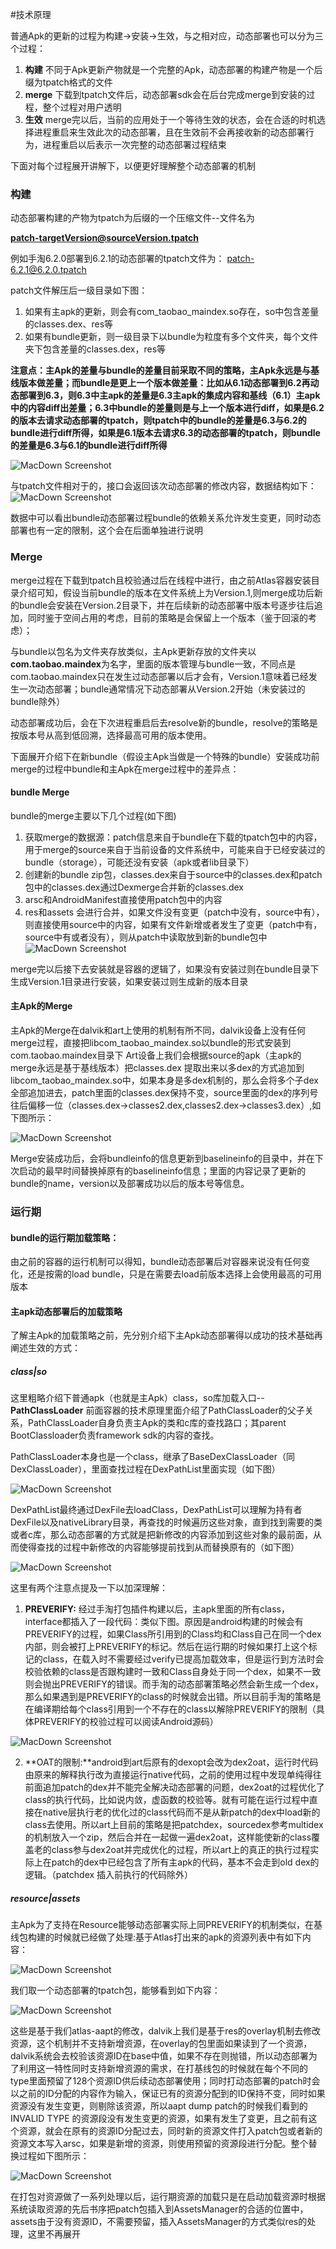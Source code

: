 #技术原理

普通Apk的更新的过程为构建->安装->生效，与之相对应，动态部署也可以分为三个过程：

1. **构建**  不同于Apk更新产物就是一个完整的Apk，动态部署的构建产物是一个后缀为tpatch格式的文件
2. **merge** 下载到tpatch文件后，动态部署sdk会在后台完成merge到安装的过程，整个过程对用户透明
3. **生效**  merge完以后，当前的应用处于一个等待生效的状态，会在合适的时机选择进程重启来生效此次的动态部署，且在生效前不会再接收新的动态部署行为，进程重启以后表示一次完整的动态部署过程结束

下面对每个过程展开讲解下，以便更好理解整个动态部署的机制
###  构建
动态部署构建的产物为tpatch为后缀的一个压缩文件--文件名为

**patch-targetVersion@sourceVersion.tpatch**

例如手淘6.2.0部署到6.2.1的动态部署的tpatch文件为：
patch-6.2.1@6.2.0.tpatch

patch文件解压后一级目录如下图：

1. 如果有主apk的更新，则会有com_taobao_maindex.so存在，so中包含差量的classes.dex、res等
2. 如果有bundle更新，则一级目录下以bundle为粒度有多个文件夹，每个文件夹下包含差量的classes.dex，res等

**注意点：主Apk的差量与bundle的差量目前采取不同的策略，主Apk永远是与基线版本做差量；而bundle是更上一个版本做差量：比如从6.1动态部署到6.2再动态部署到6.3，则6.3中主apk的差量是6.3主apk的集成内容和基线（6.1）主apk中的内容diff出差量；6.3中bundle的差量则是与上一个版本进行diff，如果是6.2的版本去请求动态部署的tpatch，则tpatch中的bundle的差量是6.3与6.2的bundle进行diff所得，如果是6.1版本去请求6.3的动态部署的tpatch，则bundle的差量是6.3与6.1的bundle进行diff所得**
>
![MacDown Screenshot](img/patch_file.png)

与tpatch文件相对于的，接口会返回该次动态部署的修改内容，数据结构如下：
![MacDown Screenshot](img/patch_json.png)

数据中可以看出bundle动态部署过程bundle的依赖关系允许发生变更，同时动态部署也有一定的限制，这个会在后面单独进行说明

### Merge
merge过程在下载到tpatch且校验通过后在线程中进行，由之前Atlas容器安装目录介绍可知，假设当前bundle的版本在文件系统上为Version.1,则merge成功后新的bundle会安装在Version.2目录下，并在后续新的动态部署中版本号逐步往后追加，同时鉴于空间占用的考虑，目前的策略是会保留上一个版本（鉴于回滚的考虑）；

与bundle以包名为文件夹存放类似，主Apk更新存放的文件夹以**com.taobao.maindex**为名字，里面的版本管理与bundle一致，不同点是com.taobao.maindex只在发生过动态部署以后才会有，Version.1意味着已经发生一次动态部署；bundle通常情况下动态部署从Version.2开始（未安装过的bundle除外）

动态部署成功后，会在下次进程重启后去resolve新的bundle，resolve的策略是按版本号从高到低回溯，选择最高可用的版本使用。

下面展开介绍下在新bundle（假设主Apk当做是一个特殊的bundle）安装成功前merge的过程中bundle和主Apk在merge过程中的差异点：
#### bundle Merge
bundle的merge主要以下几个过程(如下图)

1. 获取merge的数据源：patch信息来自于bundle在下载的tpatch包中的内容，用于merge的source来自于当前设备的文件系统中，可能来自于已经安装过的bundle（storage），可能还没有安装（apk或者lib目录下）
2. 创建新的bundle zip包，classes.dex来自于source中的classes.dex和patch包中的classes.dex通过Dexmerge合并新的classes.dex
3. arsc和AndroidManifest直接使用patch包中的内容 
4. res和assets 会进行合并，如果文件没有变更（patch中没有，source中有），则直接使用source中的内容，如果有文件新增或者发生了变更（patch中有，source中有或者没有），则从patch中读取放到新的bundle包中
![MacDown Screenshot](img/bundle_merge.png)

merge完以后接下去安装就是容器的逻辑了，如果没有安装过则在bundle目录下生成Version.1目录进行安装，如果安装过则生成新的版本目录

#### 主Apk的Merge
主Apk的Merge在dalvik和art上使用的机制有所不同，dalvik设备上没有任何merge过程，直接把libcom_taobao_maindex.so以bundle的形式安装到com.taobao.maindex目录下
Art设备上我们会根据source的apk（主apk的merge永远是基于基线版本）把classes.dex 提取出来以多dex的方式追加到libcom_taobao_maindex.so中，如果本身是多dex机制的，那么会将多个子dex全部追加进去，patch里面的classes.dex保持不变，source里面的dex的序列号往后偏移一位（classes.dex->classes2.dex,classes2.dex->classes3.dex）,如下图所示：
>
![MacDown Screenshot](img/art_maindex_merge.png)

Merge安装成功后，会将bundleinfo的信息更新到baselineinfo的目录中，并在下次启动的最早时间替换掉原有的baselineinfo信息；里面的内容记录了更新的bundle的name，version以及部署成功以后的版本号等信息。
### 运行期
#### bundle的运行期加载策略：
由之前的容器的运行机制可以得知，bundle动态部署后对容器来说没有任何变化，还是按需的load bundle，只是在需要去load前版本选择上会使用最高的可用版本

#### 主apk动态部署后的加载策略

了解主Apk的加载策略之前，先分别介绍下主Apk动态部署得以成功的技术基础再阐述生效的方式：
##### class|so
这里粗略介绍下普通apk（也就是主Apk）class，so库加载入口--**PathClassLoader**
前面容器的技术原理里面介绍了PathClassLoader的父子关系，PathClassLoader自身负责主Apk的类和c库的查找路口；其parent BootClassloader负责framework sdk的内容的查找。

PathClassLoader本身也是一个class，继承了BaseDexClassLoader（同DexClassLoader），里面查找过程在DexPathList里面实现（如下图）
>
![MacDown Screenshot](img/pathclassloader.png)

DexPathList最终通过DexFile去loadClass，DexPathList可以理解为持有者DexFile以及nativeLibrary目录，再查找的时候遍历这些对象，直到找到需要的类或者c库，那么动态部署的方式就是把新修改的内容添加到这些对象的最前面，从而使得查找的过程中新修改的内容能够提前找到从而替换原有的（如下图）

>
![MacDown Screenshot](img/maindex_load.png)

这里有两个注意点提及一下以加深理解：

1. **PREVERIFY:** 经过手淘打包插件构建以后，主apk里面的所有class，interface都插入了一段代码：类似下图。原因是android构建的时候会有PREVERIFY的过程，如果Class所引用到的Class均和Class自己在同一个dex内部，则会被打上PREVERIFY的标记。然后在运行期的时候如果打上这个标记的class，在载入时不需要经过verify已提高加载效率，但是运行到方法时会校验依赖的class是否跟构建时一致和Class自身处于同一个dex，如果不一致则会抛出PREVERIFY的错误。而手淘的动态部署策略必然会新生成一个dex，那么如果遇到是PREVERIFY的class的时候就会出错。所以目前手淘的策略是在编译期给每个class引用到一个不存在的class以解除PREVERIFY的限制（具体PREVERIFY的校验过程可以阅读Android源码）
>
![MacDown Screenshot](img/verify.png)

2. **OAT的限制:**android到art后原有的dexopt会改为dex2oat，运行时代码由原来的解释执行改为直接运行native代码，之前的使用过程中发现单纯得往前面追加patch的dex并不能完全解决动态部署的问题，dex2oat的过程优化了class的执行代码，比如说内敛，虚函数的校验等。就有可能在运行过程中直接在native层执行老的优化过的class代码而不是从新patch的dex中load新的class去使用。所以art上目前的策略是把patchdex，sourcedex参考multidex的机制放入一个zip，然后合并在一起做一遍dex2oat，这样能使新的class覆盖老的class参与dex2oat并完成优化的过程，所以art上的真正的执行过程实际上在patch的dex中已经包含了所有主apk的代码，基本不会走到old dex的逻辑。（patchdex 插入前执行的代码除外） 

##### resource|assets

主Apk为了支持在Resource能够动态部署实际上同PREVERIFY的机制类似，在基线包构建的时候就已经做了处理:基于Atlas打出来的apk的资源列表中有如下内容：

>
![MacDown Screenshot](img/base_dump.png)

我们取一个动态部署的tpatch包，能够看到如下内容：
>
![MacDown Screenshot](img/patch_dump.png)

这些是基于我们atlas-aapt的修改，dalvik上我们是基于res的overlay机制去修改资源，这个机制并不支持新增资源，在overlay的包里面如果读到了一个资源，dalvik系统会去校验该资源ID在base中值，如果不存在则抛错，所以动态部署为了利用这一特性同时支持新增资源的需求，在打基线包的时候就在每个不同的type里面预留了128个资源ID供后续动态部署使用；同时打动态部署的patch时会以之前的ID分配的内容作为输入，保证已有的资源分配到的ID保持不变，同时如果资源没有发生变更，则剔除该资源，所以aapt dump patch的时候我们看到的INVALID TYPE 的资源段没有发生变更的资源，如果有发生了变更，且之前有这个资源，就会在原有的资源ID分配过去，同时新的资源文件打入patch包或者新的资源文本写入arsc，如果是新增的资源，则使用预留的资源段进行分配。整个替换过程如下图所示：
>
![MacDown Screenshot](img/res_patch.png)

在打包对资源做了一系列处理以后，运行期资源的加载只是在启动加载资源时根据系统读取资源的先后书序把patch包插入到AssetsManager的合适的位置中，assets由于没有资源ID，不需要预留，插入AssetsManager的方式类似res的处理，这里不再展开